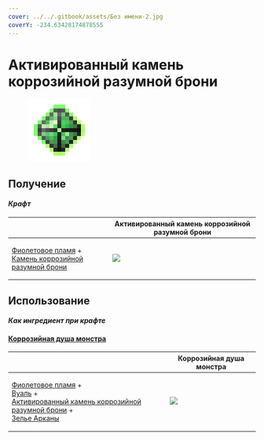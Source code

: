 ```yaml
---
cover: ../../.gitbook/assets/Без имени-2.jpg
coverY: -234.63428174878555
---
```


# Активированный камень коррозийной разумной брони

<figure><img src="../../.gitbook/assets/sentientarmourgem_corrosive_activated_128.png" alt=""><figcaption></figcaption></figure>

## Получение

#### _Крафт_

| ㅤ                                                                                                                                                     | Активированный камень коррозийной разумной брони                       |
| ----------------------------------------------------------------------------------------------------------------------------------------------------- | ---------------------------------------------------------------------- |
| <p><a href="purple_blaze.md">Фиолетовое пламя</a> +<br><a href="sentientarmourgem_corrosive_deactivated.md">Камень коррозийной разумной брони</a></p> | ![](../../.gitbook/assets/sentientarmourgem\_corrosive\_activated.png) |

## Использование

#### _Как ингредиент при крафте_

#### [Коррозийная душа монстра](basemonstersoul\_corrosive.md)

| ㅤ                                                                                                                                                                                                                                                          | Коррозийная душа монстра                                  |
| ---------------------------------------------------------------------------------------------------------------------------------------------------------------------------------------------------------------------------------------------------------- | --------------------------------------------------------- |
| <p><a href="purple_blaze.md">Фиолетовое пламя</a> +<br><a href="veilo.md">Вуаль</a> +<br><a href="sentientarmourgem_corrosive_activated.md">Активированный камень коррозийной разумной брони</a> +<br><a href="weak_arcana_potion.md">Зелье Арканы</a></p> | ![](../../.gitbook/assets/basemonstersoul\_corrosive.png) |
